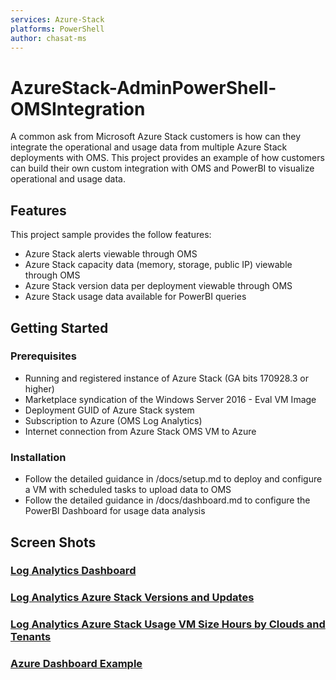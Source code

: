 ```yaml
---
services: Azure-Stack
platforms: PowerShell
author: chasat-ms
---
```


# AzureStack-AdminPowerShell-OMSIntegration

A common ask from Microsoft Azure Stack customers is how can they integrate the operational and usage data from multiple Azure Stack deployments with OMS.  This project provides an example of how customers can build their own custom integration with OMS and PowerBI to visualize operational and usage data.

## Features

This project sample provides the follow features:

* Azure Stack alerts viewable through OMS
* Azure Stack capacity data (memory, storage, public IP) viewable through OMS
* Azure Stack version data per deployment viewable through OMS
* Azure Stack usage data available for PowerBI queries

## Getting Started

### Prerequisites

- Running and registered instance of Azure Stack (GA bits 170928.3 or higher)
- Marketplace syndication of the Windows Server 2016 - Eval VM Image
- Deployment GUID of Azure Stack system
- Subscription to Azure (OMS Log Analytics)
- Internet connection from Azure Stack OMS VM to Azure


### Installation

- Follow the detailed guidance in /docs/setup.md to deploy and configure a VM with scheduled tasks to upload data to OMS
- Follow the detailed guidance in /docs/dashboard.md to configure the PowerBI Dashboard for usage data analysis

## Screen Shots
### [Log Analytics Dashboard](https://github.com/Azure-Samples/AzureStack-AdminPowerShell-OMSIntegration/blob/master/docs/screenshots/AzurePortalDashboard.PNG) 
### [Log Analytics Azure Stack Versions and Updates](https://github.com/Azure-Samples/AzureStack-AdminPowerShell-OMSIntegration/blob/master/docs/screenshots/LogAnalyticsVersionsandUpdates.PNG)
### [Log Analytics Azure Stack Usage VM Size Hours by Clouds and Tenants](https://github.com/Azure-Samples/AzureStack-AdminPowerShell-OMSIntegration/blob/master/docs/screenshots/LogAnalyticsUsageVMSizeHoursbyCloud.png )
### [Azure Dashboard Example](https://github.com/Azure-Samples/AzureStack-AdminPowerShell-OMSIntegration/blob/master/docs/screenshots/AzurePortalDashboard.PNG)
